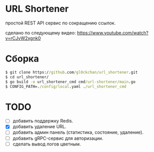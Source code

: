 # URL Shortener
простой REST API сервис по сокращению ссылок.

сделано по следующему видео: https://www.youtube.com/watch?v=rCJvW2xgnk0

# Сборка
```cmd
$ git clone https://github.com/gl0ckchan/url_shortener.git
$ cd url_shortener/
$ go build -o url_shortener_cmd cmd/url-shortener/main.go 
$ CONFIG_PATH=./config/local.yaml ./url_shortener_cmd
```

# TODO
- [ ] добавить поддержку Redis.
- [x] добавить удаление URL.
- [ ] добавить админ панель (статистика, состояние, удаление).
- [ ] добавить gRPC-сервис для авторизации.
- [ ] сделать вывод логов цветным. 

